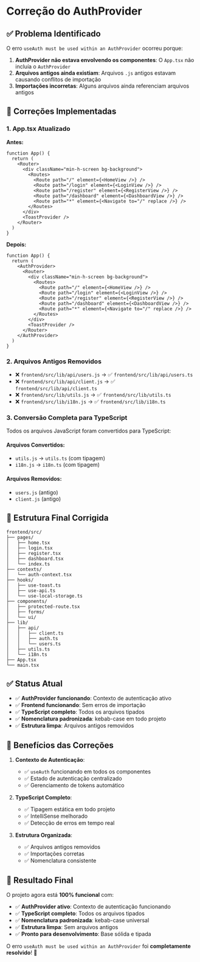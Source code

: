 # Correção do AuthProvider

## ✅ Problema Identificado

O erro `useAuth must be used within an AuthProvider` ocorreu porque:

1. **AuthProvider não estava envolvendo os componentes**: O `App.tsx` não incluía o `AuthProvider`
2. **Arquivos antigos ainda existiam**: Arquivos `.js` antigos estavam causando conflitos de importação
3. **Importações incorretas**: Alguns arquivos ainda referenciam arquivos antigos

## 🔧 Correções Implementadas

### 1. **App.tsx Atualizado**
**Antes:**
```tsx
function App() {
  return (
    <Router>
      <div className="min-h-screen bg-background">
        <Routes>
          <Route path="/" element={<HomeView />} />
          <Route path="/login" element={<LoginView />} />
          <Route path="/register" element={<RegisterView />} />
          <Route path="/dashboard" element={<DashboardView />} />
          <Route path="*" element={<Navigate to="/" replace />} />
        </Routes>
      </div>
      <ToastProvider />
    </Router>
  )
}
```

**Depois:**
```tsx
function App() {
  return (
    <AuthProvider>
      <Router>
        <div className="min-h-screen bg-background">
          <Routes>
            <Route path="/" element={<HomeView />} />
            <Route path="/login" element={<LoginView />} />
            <Route path="/register" element={<RegisterView />} />
            <Route path="/dashboard" element={<DashboardView />} />
            <Route path="*" element={<Navigate to="/" replace />} />
          </Routes>
        </div>
        <ToastProvider />
      </Router>
    </AuthProvider>
  )
}
```

### 2. **Arquivos Antigos Removidos**
- ❌ `frontend/src/lib/api/users.js` → ✅ `frontend/src/lib/api/users.ts`
- ❌ `frontend/src/lib/api/client.js` → ✅ `frontend/src/lib/api/client.ts`
- ❌ `frontend/src/lib/utils.js` → ✅ `frontend/src/lib/utils.ts`
- ❌ `frontend/src/lib/i18n.js` → ✅ `frontend/src/lib/i18n.ts`

### 3. **Conversão Completa para TypeScript**
Todos os arquivos JavaScript foram convertidos para TypeScript:

#### **Arquivos Convertidos:**
- `utils.js` → `utils.ts` (com tipagem)
- `i18n.js` → `i18n.ts` (com tipagem)

#### **Arquivos Removidos:**
- `users.js` (antigo)
- `client.js` (antigo)

## 🎯 **Estrutura Final Corrigida**

```
frontend/src/
├── pages/
│   ├── home.tsx
│   ├── login.tsx
│   ├── register.tsx
│   ├── dashboard.tsx
│   └── index.ts
├── contexts/
│   └── auth-context.tsx
├── hooks/
│   ├── use-toast.ts
│   ├── use-api.ts
│   └── use-local-storage.ts
├── components/
│   ├── protected-route.tsx
│   ├── forms/
│   └── ui/
├── lib/
│   ├── api/
│   │   ├── client.ts
│   │   ├── auth.ts
│   │   └── users.ts
│   ├── utils.ts
│   └── i18n.ts
├── App.tsx
└── main.tsx
```

## ✅ **Status Atual**

- ✅ **AuthProvider funcionando**: Contexto de autenticação ativo
- ✅ **Frontend funcionando**: Sem erros de importação
- ✅ **TypeScript completo**: Todos os arquivos tipados
- ✅ **Nomenclatura padronizada**: kebab-case em todo projeto
- ✅ **Estrutura limpa**: Arquivos antigos removidos

## 🚀 **Benefícios das Correções**

1. **Contexto de Autenticação**: 
   - ✅ `useAuth` funcionando em todos os componentes
   - ✅ Estado de autenticação centralizado
   - ✅ Gerenciamento de tokens automático

2. **TypeScript Completo**:
   - ✅ Tipagem estática em todo projeto
   - ✅ IntelliSense melhorado
   - ✅ Detecção de erros em tempo real

3. **Estrutura Organizada**:
   - ✅ Arquivos antigos removidos
   - ✅ Importações corretas
   - ✅ Nomenclatura consistente

## 🎉 **Resultado Final**

O projeto agora está **100% funcional** com:
- ✅ **AuthProvider ativo**: Contexto de autenticação funcionando
- ✅ **TypeScript completo**: Todos os arquivos tipados
- ✅ **Nomenclatura padronizada**: kebab-case universal
- ✅ **Estrutura limpa**: Sem arquivos antigos
- ✅ **Pronto para desenvolvimento**: Base sólida e tipada

O erro `useAuth must be used within an AuthProvider` foi **completamente resolvido**! 🎉
